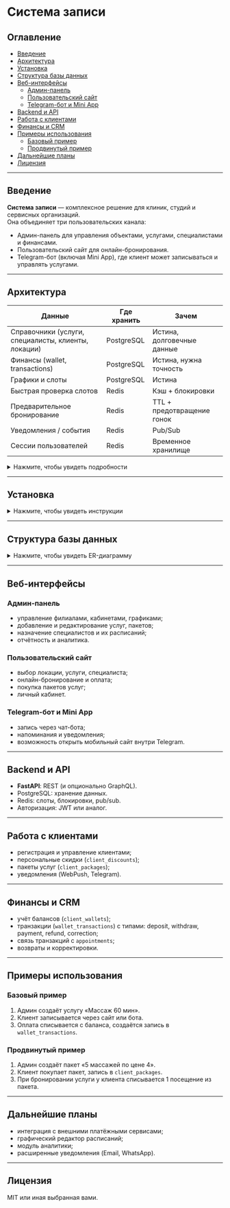 # Система записи

## Оглавление
* [Введение](#введение)  
* [Архитектура](#архитектура)  
* [Установка](#установка)  
* [Структура базы данных](#структура-базы-данных)  
* [Веб-интерфейсы](#веб-интерфейсы)  
  * [Админ-панель](#админ-панель)  
  * [Пользовательский сайт](#пользовательский-сайт)  
  * [Telegram-бот и Mini App](#telegram-бот-и-mini-app)  
* [Backend и API](#backend-и-api)  
* [Работа с клиентами](#работа-с-клиентами)  
* [Финансы и CRM](#финансы-и-crm)  
* [Примеры использования](#примеры-использования)  
  * [Базовый пример](#базовый-пример)  
  * [Продвинутый пример](#продвинутый-пример)  
* [Дальнейшие планы](#дальнейшие-планы)  
* [Лицензия](#лицензия)  

---

## Введение
**Система записи** — комплексное решение для клиник, студий и сервисных организаций.  
Она объединяет три пользовательских канала:  
- Админ-панель для управления объектами, услугами, специалистами и финансами.  
- Пользовательский сайт для онлайн-бронирования.  
- Telegram-бот (включая Mini App), где клиент может записываться и управлять услугами.  

---

## Архитектура



| Данные                                              | Где хранить | Зачем                      |
| --------------------------------------------------- | ----------- | -------------------------- |
| Справочники (услуги, специалисты, клиенты, локации) | PostgreSQL  | Истина, долговечные данные |
| Финансы (wallet, transactions)                      | PostgreSQL  | Истина, нужна точность     |
| Графики и слоты                                     | PostgreSQL  | Истина                     |
| Быстрая проверка слотов                             | Redis       | Кэш + блокировки           |
| Предварительное бронирование                        | Redis       | TTL + предотвращение гонок |
| Уведомления / события                               | Redis       | Pub/Sub                    |
| Сессии пользователей                                | Redis       | Временное хранилище        |

<details>
  <summary>Нажмите, чтобы увидеть подробности</summary>
  ```mermaid
sequenceDiagram
    participant C as Клиент (браузер/PWA)
    participant API as FastAPI (REST /appointments)
    participant R as Redis (Cache + Pub/Sub)
    participant DB as PostgreSQL
    participant N as Notifier (WebPush/VAPID)
    C->>API: POST /appointments/book {...}
    API->>R: SETNX slot:<loc>:<time> reserved EX 120
    alt слот занят
        API-->>C: Ошибка
    else
        API-->>C: Слот предварительно забронирован
    end
    C->>API: POST /appointments/confirm {...}
    API->>DB: INSERT appointments
    API->>R: DEL slot:<loc>:<time>
    API->>R: PUBLISH appointments "created:{id}"
    API-->>C: ✅ Подтверждено
    R-->>N: событие "appointment created"
    N->>DB: SELECT endpoint, p256dh, auth FROM push_subscriptions WHERE client_id=...
    N-->>C: WebPush уведомление (через VAPID)
  ```
</details>

---

## Установка

<details>
  <summary>Нажмите, чтобы увидеть инструкции</summary>

1. Установить зависимости:  
   - Python 3.11+  
   - Node.js 18+  
   - PostgreSQL 15+  
   - Redis  

2. Склонировать проект:  
   ```bash
   git clone https://github.com/your-org/booking-system.git
   cd booking-system
   ```

3. Настроить `.env`:
   ```env
   DATABASE_URL=postgresql://user:pass@localhost:5432/booking
   REDIS_URL=redis://localhost:6379/0
   SECRET_KEY=...
   ```

4. Запустить миграции БД:  
   ```bash
   alembic upgrade head
   ```

5. Запустить backend и frontend.  

</details>

---

## Структура базы данных

<details>
  <summary>Нажмите, чтобы увидеть ER-диаграмму</summary>
```mermaid
erDiagram
    LOCATIONS {
        int id PK
        text name
        text country
        text region
        text city
        text street
        text house
        text building
        text office
        text postal_code
        int capacity
        bool is_active
        text notes
    }

    LOCATION_SCHEDULES {
        int id PK
        int location_id FK
        int day_of_week
        time start_time
        time end_time
        bool is_day_off
    }

    HOLIDAYS {
        int id PK
        int location_id FK
        date date
        bool is_working
        text description
    }

    WORKPLACES {
        int id PK
        int location_id FK
        text name
        text kind
        int capacity
        text equipment
        bool is_mobile
        int display_order
        text notes
        bool is_active
    }

    SERVICES {
        int id PK
        text name
        text description
        text category
        int duration_min
        int break_min
        numeric price
        text color_code
        int min_age
        int max_age
        bool is_package
        int package_quantity
        bool is_active
    }

    SERVICE_PACKAGES {
        int id PK
        text name
        text description
        int service_id FK
        int quantity
        numeric package_price
        bool is_active
    }

    WORKPLACE_SERVICES {
        int id PK
        int workplace_id FK
        int service_id FK
        bool is_active
        text notes
    }

    SPECIALISTS {
        int id PK
        text first_name
        text last_name
        text name
        text iname
        text specialization
        text phone
        text email
        bigint tg_id
        text notes
        bool is_active
    }

    SERVICE_SPECIALISTS {
        int id PK
        int service_id FK
        int specialist_id FK
        bool is_default
        bool is_active
        text notes
    }

    SPECIALIST_SCHEDULES {
        int id PK
        int specialist_id FK
        int location_id FK
        int workplace_id FK
        int day_of_week
        time start_time
        time end_time
        bool is_day_off
    }

    BREAKS {
        int id PK
        int specialist_id FK
        date date
        time start_time
        time end_time
        text reason
    }

    CLIENTS {
        int id PK
        bigint tg_id
        text phone
        text email
        text first_name
        text last_name
        text middle_name
        text iname
        date birth_date
        text gender
        text notes
        bool is_active
    }

    CLIENT_DISCOUNTS {
        int id PK
        int client_id FK
        numeric discount_percent
        date valid_from
        date valid_to
        text description
    }

    CLIENT_PACKAGES {
        int id PK
        int client_id FK
        int service_id FK
        int total_quantity
        int used_quantity
        timestamp purchased_at
        date valid_to
        text notes
    }

    CLIENT_WALLETS {
        int client_id PK
        numeric balance
    }

    WALLET_TRANSACTIONS {
        int id PK
        int client_id FK
        int appointment_id FK
        numeric amount
        text type
        text description
        text created_by
        timestamp created_at
    }

    APPOINTMENTS {
        int id PK
        int location_id FK
        int service_id FK
        int workplace_id FK
        int specialist_id FK
        int client_id FK
        timestamp start_time
        timestamp end_time
        text status
        numeric final_price
        text notes
        text cancel_reason
        timestamp created_at
        timestamp updated_at
    }

    APPOINTMENT_DISCOUNTS {
        int id PK
        int appointment_id FK
        numeric discount_percent
        text discount_reason
    }

    PUSH_SUBSCRIPTIONS {
        int id PK
        int client_id FK
        text endpoint
        text p256dh
        text auth
        timestamp created_at
    }

    %% Связи
    LOCATIONS ||--o{ LOCATION_SCHEDULES : has
    LOCATIONS ||--o{ HOLIDAYS : has
    LOCATIONS ||--o{ WORKPLACES : has

    WORKPLACES ||--o{ WORKPLACE_SERVICES : provides
    SERVICES   ||--o{ WORKPLACE_SERVICES : available_in

    SERVICES     ||--o{ SERVICE_SPECIALISTS : can_do
    SPECIALISTS  ||--o{ SERVICE_SPECIALISTS : qualified

    SPECIALISTS ||--o{ SPECIALIST_SCHEDULES : works_in
    LOCATIONS   ||--o{ SPECIALIST_SCHEDULES : schedules
    WORKPLACES  ||--o{ SPECIALIST_SCHEDULES : assigned_to

    SPECIALISTS ||--o{ BREAKS : has

    CLIENTS   ||--o{ APPOINTMENTS : books
    LOCATIONS ||--o{ APPOINTMENTS : at
    WORKPLACES||--o{ APPOINTMENTS : in
    SERVICES  ||--o{ APPOINTMENTS : booked
    SPECIALISTS ||--o{ APPOINTMENTS : performs

    CLIENTS ||--|| CLIENT_WALLETS : owns
    CLIENTS ||--o{ WALLET_TRANSACTIONS : has
    APPOINTMENTS ||--o{ WALLET_TRANSACTIONS : related_to

    APPOINTMENTS ||--o{ APPOINTMENT_DISCOUNTS : discounted
    CLIENTS ||--o{ CLIENT_DISCOUNTS : has
    CLIENTS ||--o{ CLIENT_PACKAGES : owns
    SERVICES ||--o{ CLIENT_PACKAGES : package_of
    SERVICES ||--o{ SERVICE_PACKAGES : template_for

    CLIENTS ||--o{ PUSH_SUBSCRIPTIONS : notified
</details>

---

## Веб-интерфейсы

### Админ-панель
- управление филиалами, кабинетами, графиками;  
- добавление и редактирование услуг, пакетов;  
- назначение специалистов и их расписаний;  
- отчётность и аналитика.  

### Пользовательский сайт
- выбор локации, услуги, специалиста;  
- онлайн-бронирование и оплата;  
- покупка пакетов услуг;  
- личный кабинет.  

### Telegram-бот и Mini App
- запись через чат-бота;  
- напоминания и уведомления;  
- возможность открыть мобильный сайт внутри Telegram.  

---

## Backend и API
- **FastAPI**: REST (и опционально GraphQL).  
- PostgreSQL: хранение данных.  
- Redis: слоты, блокировки, pub/sub.  
- Авторизация: JWT или аналог.  

---

## Работа с клиентами
- регистрация и управление клиентами;  
- персональные скидки (`client_discounts`);  
- пакеты услуг (`client_packages`);  
- уведомления (WebPush, Telegram).  

---

## Финансы и CRM
- учёт балансов (`client_wallets`);  
- транзакции (`wallet_transactions`) с типами: deposit, withdraw, payment, refund, correction;  
- связь транзакций с `appointments`;  
- возвраты и корректировки.  

---

## Примеры использования

### Базовый пример
1. Админ создаёт услугу «Массаж 60 мин».  
2. Клиент записывается через сайт или бота.  
3. Оплата списывается с баланса, создаётся запись в `wallet_transactions`.  

### Продвинутый пример
1. Админ создаёт пакет «5 массажей по цене 4».  
2. Клиент покупает пакет, запись в `client_packages`.  
3. При бронировании услуги у клиента списывается 1 посещение из пакета.  

---

## Дальнейшие планы
- интеграция с внешними платёжными сервисами;  
- графический редактор расписаний;  
- модуль аналитики;  
- расширенные уведомления (Email, WhatsApp).  

---

## Лицензия
MIT или иная выбранная вами.  
